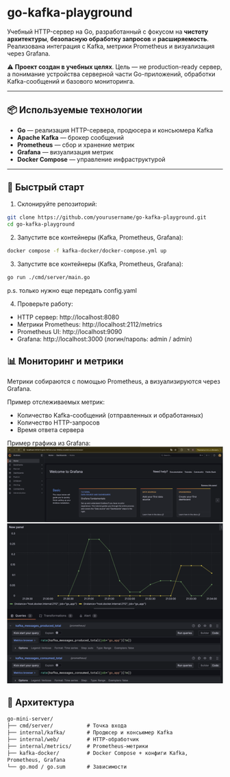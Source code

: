 # go-kafka-playground

Учебный HTTP-сервер на Go, разработанный с фокусом на **чистоту архитектуры**, **безопасную обработку запросов** и **расширяемость**.  
Реализована интеграция с Kafka, метрики Prometheus и визуализация через Grafana.

⚠️ **Проект создан в учебных целях**. Цель — не production-ready сервер, а понимание устройства серверной части Go-приложений, обработки Kafka-сообщений и базового мониторинга.

---

## 📦 Используемые технологии

- **Go** — реализация HTTP-сервера, продюсера и консьюмера Kafka
- **Apache Kafka** — брокер сообщений
- **Prometheus** — сбор и хранение метрик
- **Grafana** — визуализация метрик
- **Docker Compose** — управление инфраструктурой

---

## 🚀 Быстрый старт

1. Склонируйте репозиторий:
```bash
git clone https://github.com/yourusername/go-kafka-playground.git
cd go-kafka-playground
```

2. Запустите все контейнеры (Kafka, Prometheus, Grafana):
```bash
docker compose -f kafka-docker/docker-compose.yml up
```

3. Запустите все контейнеры (Kafka, Prometheus, Grafana):
```bash
go run ./cmd/server/main.go
```
p.s. только нужно еще передать config.yaml 

4. Проверьте работу:
- HTTP сервер: http://localhost:8080
- Метрики Prometheus: http://localhost:2112/metrics
- Prometheus UI: http://localhost:9090
- Grafana: http://localhost:3000 (логин/пароль: admin / admin)

## 📊 Мониторинг и метрики

Метрики собираются с помощью Prometheus, а визуализируются через Grafana.

Пример отслеживаемых метрик:
- Количество Kafka-сообщений (отправленных и обработанных)
- Количество HTTP-запросов
- Время ответа сервера

Пример графика из Grafana:
![it's alive:)](docs/img1.png)
![График](docs/img2.png)

## 🧩 Архитектура
```
go-mini-server/
├── cmd/server/           # Точка входа
├── internal/kafka/       # Продюсер и консьюмер Kafka
├── internal/web/         # HTTP-обработчик
├── internal/metrics/     # Prometheus-метрики
├── kafka-docker/         # Docker Compose + конфиги Kafka, Prometheus, Grafana
└── go.mod / go.sum       # Зависимости
```